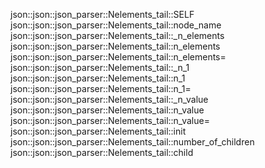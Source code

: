 json::json::json_parser::Nelements_tail::SELF
json::json::json_parser::Nelements_tail::node_name
json::json::json_parser::Nelements_tail::_n_elements
json::json::json_parser::Nelements_tail::n_elements
json::json::json_parser::Nelements_tail::n_elements=
json::json::json_parser::Nelements_tail::_n_1
json::json::json_parser::Nelements_tail::n_1
json::json::json_parser::Nelements_tail::n_1=
json::json::json_parser::Nelements_tail::_n_value
json::json::json_parser::Nelements_tail::n_value
json::json::json_parser::Nelements_tail::n_value=
json::json::json_parser::Nelements_tail::init
json::json::json_parser::Nelements_tail::number_of_children
json::json::json_parser::Nelements_tail::child